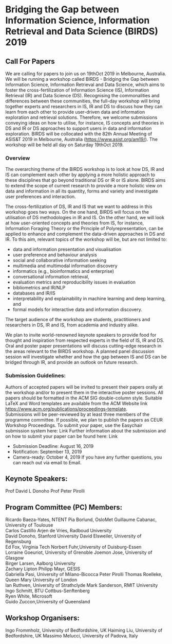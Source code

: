 # Bridging the Gap between Information Science, Information Retrieval and Data Science (BIRDS) 2019

## Call For Papers
 
We are calling for papers to join us on 19thOct 2019 in Melbourne, Australia. We will be running a workshop called BIRDS - Bridging the Gap between Information Science, Information Retrieval and Data Science, which aims to foster the cross-fertilization of Information Science (IS), Information Retrieval (IR) and Data Science (DS). Recognising the commonalities and differences between these communities, the full-day workshop will bring together experts and researchers in IS, IR and DS to discuss how they can learn from each other to provide user-driven data and information exploration and retrieval solutions. Therefore, we welcome submissions conveying ideas on how to utilise, for instance, IS concepts and theories in DS and IR or DS approaches to support users in data and information exploration. BIRDS will be collocated with the 82th Annual Meeting of ASIS&T 2019 in Melbourne, Australia (https://www.asist.org/am19/). The workshop will be held all day on Saturday 19thOct 2019.

### Overview 

The overarching theme of the BIRDS workshop is to look at how DS, IR and IS can complement each other by applying a more holistic approach to these disciplines that go beyond traditional DS or IR or IS alone. BIRDS aims to extend the scope of current research to provide a more holistic view on data and information in all its quantity, forms and variety and investigate user preferences and interaction.

The cross-fertilization of DS, IR and IS that we want to address in this workshop goes two ways. On the one hand, BIRDS will focus on the utilisation of DS methodologies in IR and IS. On the other hand, we will look at how user-oriented concepts and theories from IS, for instance, Information Foraging Theory or the Principle of Polyrepresentation, can be applied to enhance and complement the data-driven approaches in DS and IR. To this aim, relevant topics of the workshop will be, but are not limited to:

- data and information presentation and visualisation
- user preference and behaviour analysis
- social and collaborative information seeking
- multimedia and multimodal information discovery
- informatics (e.g., bioinformatics and enterprise)
- conversational information retrieval,
- evaluation metrics and reproducibility issues in evaluation
- bibliometrics and IR/NLP
- databases and IR/IS
- interpretability and explainability in machine learning and deep learning, and
- formal models for interactive data and information discovery.

The target audience of the workshop are students, practitioners and researchers in DS, IR and IS, from academia and industry alike.

We plan to invite world-renowned keynote speakers to provide food for thought and inspiration from respected experts in the field of IS, IR and DS. Oral and poster paper presentations will discuss cutting-edge research in the areas relevant to the BIRDS workshop. A planned panel discussion session will investigate whether and how the gap between IS and DS can be bridged through IR, and provide an outlook on future research.

### Submission Guidelines:

Authors of accepted papers will be invited to present their papers orally at the workshop and/or to present them in the interactive poster sessions.
All papers should be formatted in the ACM SIG double-column style.
Suitable LaTeX and Word templates are available from the ACM Website link https://www.acm.org/publications/proceedings-template.  
Submissions will be peer-reviewed by at least three members of the programme committee.
If possible, we plan to publish the papers as CEUR Workshop Proceedings.
To submit your paper, use the Easychair submission system here: Link
Further information about the submission and on how to submit your paper can be found here: Link
- Submission Deadline: August 16, 2019
- Notification: September 13, 2019
- Camera-ready: October 4, 2019
If you have any further questions, you can reach out via email to Email.

## Keynote Speakers:

Prof David L Donoho
Prof Peter Pirolli 

## Program Committee (PC) Members: 
Ricardo Baeza-Yates, NTENT 
Pia Borlund, OsloMet 
Guillaume Cabanac, University of Toulouse     
Carlos Castillo
Arjen de Vries, Radboud University   
David Donoho, Stanford University
David Elsweiler, University of Regensburg            
Ed Fox, Virginia Tech
Norbert Fuhr,University of Duisburg-Essen   
Lorraine Goeuriot, University of Grenoble
Joemon Jose, University of Glasgow   
Birger Larsen, Aalborg University  
Zachary Lipton
Philipp Mayr, GESIS  
Gabriella Pasi, University of Milano-Bicocca
Peter Pirolli
Thomas Roelleke, Queen Mary University of London          
Ian Ruthven, University of Strathclyde 
Mark Sanderson, RMIT University            
Ingo Schmitt, BTU Cottbus-Senftenberg  
Ryen White, Microsoft   
Guido Zuccon,University of Queensland

## Workshop Organisers: 

Ingo Frommholz, University of Bedfordshire, UK
Haiming Liu, University of Bedfordshire, UK
Massimo Melucci, University of Padova, Italy

